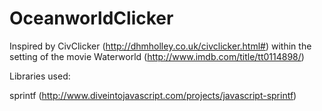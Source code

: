 OceanworldClicker
=================
Inspired by CivClicker (http://dhmholley.co.uk/civclicker.html#) within the setting of the movie Waterworld (http://www.imdb.com/title/tt0114898/)

Libraries used:

sprintf (http://www.diveintojavascript.com/projects/javascript-sprintf)